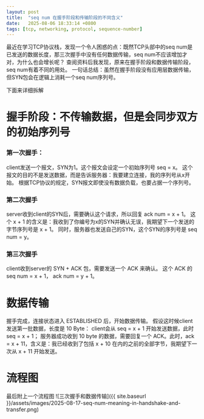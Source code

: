 ```yaml
---
layout: post
title:  "seq num 在握手阶段和传输阶段的不同含义"
date:   2025-08-06 18:33:14 +0800
tags: [tcp, networking, protocol, sequence-number]
---
```


最近在学习TCP协议栈，发现一个令人困惑的点：既然TCP头部中的seq num是已发送的数据长度，那三次握手中没有任何数据传输，seq num不应该增加才对，为什么也会增长呢？
查阅资料后我发现，原来在握手阶段和数据传输阶段，seq num有着不同的用处。
一句话总结：虽然在握手阶段没有应用层数据传输，但SYN包会在逻辑上消耗一个seq num序列号。

下面来详细拆解

# 握手阶段：不传输数据，但是会同步双方的初始序列号

### 第一次握手：
client发送一个报文，SYN为1。这个报文会设定一个初始序列号 seq = x。
这个报文的目的不是发送数据，而是告诉服务器：我要建立连接，我的序列号从x开始。
根据TCP协议的规定，SYN报文即使没有数据负载，也要占据一个序列号。

### 第二次握手
server收到client的SYN后，需要确认这个请求，所以回复 ack num = x + 1。
这个 x + 1 的含义是：我收到了你编号为x的SYN并确认无误，我期望下一个发送的字节序列号是 x + 1。
同时，服务器也发送自己的SYN，这个SYN的序列号是 seq num = y。

### 第三次握手
client收到server的 SYN + ACK 包，需要发送一个 ACK 来确认。
这个 ACK 的 seq num = x + 1， ack num = y + 1。

# 数据传输
握手完成，连接状态进入 ESTABLISHED 后，开始数据传输。
假设这时候client发送第一批数据，长度是 10 Byte：
client会从 seq = x + 1 开始发送数据，此时 seq = x + 1；
服务器成功收到 10 byte 的数据，需要回复一个 ACK。此时，ack = x + 11，含义是：我已经收到了包括 x + 10 在内的之前的全部字节，我期望下一次从 x + 11 开始发送。

# 流程图
最后附上一个流程图
![三次握手和数据传输]({{ site.baseurl }}/assets/images/2025-08-17-seq-num-meaning-in-handshake-and-transfer.png)
